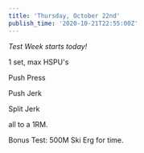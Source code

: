 ```yaml
---
title: 'Thursday, October 22nd'
publish_time: '2020-10-21T22:55:00Z'
---
```


*Test Week starts today!*

1 set, max HSPU's

Push Press

Push Jerk

Split Jerk

all to a 1RM.

Bonus Test: 500M Ski Erg for time.
